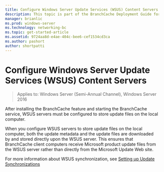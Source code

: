 ```yaml
---
title: Configure Windows Server Update Services (WSUS) Content Servers
description: This topic is part of the BranchCache Deployment Guide for Windows Server 2016, which demonstrates how to deploy BranchCache in distributed and hosted cache modes to optimize WAN bandwidth usage in branch offices.
manager: brianlic
ms.prod: windows-server
ms.technology: networking-bc
ms.topic: get-started-article
ms.assetid: 9724aa8d-e4ae-404c-bee6-cef1534cd3ca
ms.author: pashort
author: shortpatti
---
```

# Configure Windows Server Update Services (WSUS) Content Servers

>Applies to: Windows Server (Semi-Annual Channel), Windows Server 2016

After installing the BranchCache feature and starting the BranchCache service, WSUS servers must be configured to store update files on the local computer. 

When you configure WSUS servers to store update files on the local computer, both the update metadata and the update files are downloaded by and stored directly upon the WSUS server. This ensures that BranchCache client computers receive Microsoft product update files from the WSUS server rather than directly from the Microsoft Update Web site.  
  
For more information about WSUS synchronization, see [Setting up Update Synchronizations](https://technet.microsoft.com/library/mt612311.aspx)  